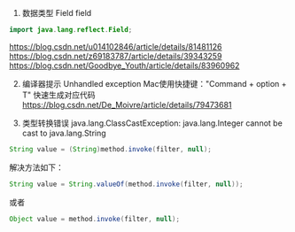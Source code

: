 

1. 数据类型 Field field
```java
import java.lang.reflect.Field;
```
https://blog.csdn.net/u014102846/article/details/81481126
https://blog.csdn.net/z69183787/article/details/39343259
https://blog.csdn.net/Goodbye_Youth/article/details/83960962

2. 编译器提示 Unhandled exception
Mac使用快捷键："Command + option + T" 快速生成对应代码
https://blog.csdn.net/De_Moivre/article/details/79473681

3. 类型转换错误 java.lang.ClassCastException: java.lang.Integer cannot be cast to java.lang.String
```java
String value = (String)method.invoke(filter, null);
```
解决方法如下：
```java
String value = String.valueOf(method.invoke(filter, null));
```
或者
```java
Object value = method.invoke(filter, null);
```